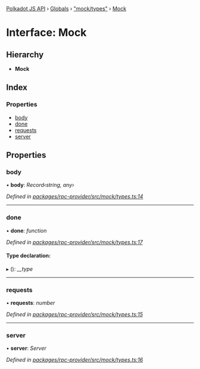 [Polkadot JS API](../README.md) › [Globals](../globals.md) › ["mock/types"](../modules/_mock_types_.md) › [Mock](_mock_types_.mock.md)

# Interface: Mock

## Hierarchy

* **Mock**

## Index

### Properties

* [body](_mock_types_.mock.md#body)
* [done](_mock_types_.mock.md#done)
* [requests](_mock_types_.mock.md#requests)
* [server](_mock_types_.mock.md#server)

## Properties

###  body

• **body**: *Record‹string, any›*

*Defined in [packages/rpc-provider/src/mock/types.ts:14](https://github.com/polkadot-js/api/blob/c4e553ad8/packages/rpc-provider/src/mock/types.ts#L14)*

___

###  done

• **done**: *function*

*Defined in [packages/rpc-provider/src/mock/types.ts:17](https://github.com/polkadot-js/api/blob/c4e553ad8/packages/rpc-provider/src/mock/types.ts#L17)*

#### Type declaration:

▸ (): *__type*

___

###  requests

• **requests**: *number*

*Defined in [packages/rpc-provider/src/mock/types.ts:15](https://github.com/polkadot-js/api/blob/c4e553ad8/packages/rpc-provider/src/mock/types.ts#L15)*

___

###  server

• **server**: *Server*

*Defined in [packages/rpc-provider/src/mock/types.ts:16](https://github.com/polkadot-js/api/blob/c4e553ad8/packages/rpc-provider/src/mock/types.ts#L16)*

